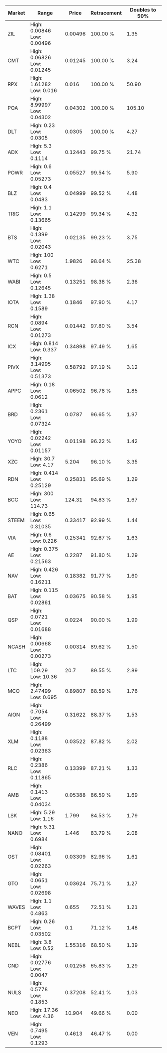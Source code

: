 | Market | Range | Price| Retracement | Doubles to 50% |
| --- | --- | --- | --- | --- |
| ZIL | High: 0.00846<br />Low: 0.00496 | 0.00496 | 100.00 % | 1.35 |
| CMT | High: 0.06826<br />Low: 0.01245 | 0.01245 | 100.00 % | 3.24 |
| RPX | High: 1.61282<br />Low: 0.016 | 0.016 | 100.00 % | 50.90 |
| POA | High: 8.99997<br />Low: 0.04302 | 0.04302 | 100.00 % | 105.10 |
| DLT | High: 0.23<br />Low: 0.0305 | 0.0305 | 100.00 % | 4.27 |
| ADX | High: 5.3<br />Low: 0.1114 | 0.12443 | 99.75 % | 21.74 |
| POWR | High: 0.6<br />Low: 0.05273 | 0.05527 | 99.54 % | 5.90 |
| BLZ | High: 0.4<br />Low: 0.0483 | 0.04999 | 99.52 % | 4.48 |
| TRIG | High: 1.1<br />Low: 0.13665 | 0.14299 | 99.34 % | 4.32 |
| BTS | High: 0.1399<br />Low: 0.02043 | 0.02135 | 99.23 % | 3.75 |
| WTC | High: 100<br />Low: 0.6271 | 1.9826 | 98.64 % | 25.38 |
| WABI | High: 0.5<br />Low: 0.12645 | 0.13251 | 98.38 % | 2.36 |
| IOTA | High: 1.38<br />Low: 0.1589 | 0.1846 | 97.90 % | 4.17 |
| RCN | High: 0.0894<br />Low: 0.01273 | 0.01442 | 97.80 % | 3.54 |
| ICX | High: 0.814<br />Low: 0.337 | 0.34898 | 97.49 % | 1.65 |
| PIVX | High: 3.14995<br />Low: 0.51373 | 0.58792 | 97.19 % | 3.12 |
| APPC | High: 0.18<br />Low: 0.0612 | 0.06502 | 96.78 % | 1.85 |
| BRD | High: 0.2361<br />Low: 0.07324 | 0.0787 | 96.65 % | 1.97 |
| YOYO | High: 0.02242<br />Low: 0.01157 | 0.01198 | 96.22 % | 1.42 |
| XZC | High: 30.7<br />Low: 4.17 | 5.204 | 96.10 % | 3.35 |
| RDN | High: 0.414<br />Low: 0.25129 | 0.25831 | 95.69 % | 1.29 |
| BCC | High: 300<br />Low: 114.73 | 124.31 | 94.83 % | 1.67 |
| STEEM | High: 0.65<br />Low: 0.31035 | 0.33417 | 92.99 % | 1.44 |
| VIA | High: 0.6<br />Low: 0.226 | 0.25341 | 92.67 % | 1.63 |
| AE | High: 0.375<br />Low: 0.21563 | 0.2287 | 91.80 % | 1.29 |
| NAV | High: 0.426<br />Low: 0.16211 | 0.18382 | 91.77 % | 1.60 |
| BAT | High: 0.115<br />Low: 0.02861 | 0.03675 | 90.58 % | 1.95 |
| QSP | High: 0.0721<br />Low: 0.01688 | 0.0224 | 90.00 % | 1.99 |
| NCASH | High: 0.00668<br />Low: 0.00273 | 0.00314 | 89.62 % | 1.50 |
| LTC | High: 109.29<br />Low: 10.36 | 20.7 | 89.55 % | 2.89 |
| MCO | High: 2.47499<br />Low: 0.695 | 0.89807 | 88.59 % | 1.76 |
| AION | High: 0.7054<br />Low: 0.26499 | 0.31622 | 88.37 % | 1.53 |
| XLM | High: 0.1188<br />Low: 0.02363 | 0.03522 | 87.82 % | 2.02 |
| RLC | High: 0.2386<br />Low: 0.11865 | 0.13399 | 87.21 % | 1.33 |
| AMB | High: 0.1413<br />Low: 0.04034 | 0.05388 | 86.59 % | 1.69 |
| LSK | High: 5.29<br />Low: 1.16 | 1.799 | 84.53 % | 1.79 |
| NANO | High: 5.31<br />Low: 0.6984 | 1.446 | 83.79 % | 2.08 |
| OST | High: 0.08401<br />Low: 0.02263 | 0.03309 | 82.96 % | 1.61 |
| GTO | High: 0.0651<br />Low: 0.02698 | 0.03624 | 75.71 % | 1.27 |
| WAVES | High: 1.1<br />Low: 0.4863 | 0.655 | 72.51 % | 1.21 |
| BCPT | High: 0.26<br />Low: 0.03502 | 0.1 | 71.12 % | 1.48 |
| NEBL | High: 3.8<br />Low: 0.52 | 1.55316 | 68.50 % | 1.39 |
| CND | High: 0.02776<br />Low: 0.0047 | 0.01258 | 65.83 % | 1.29 |
| NULS | High: 0.5778<br />Low: 0.1853 | 0.37208 | 52.41 % | 1.03 |
| NEO | High: 17.36<br />Low: 4.36 | 10.904 | 49.66 % | 0.00 |
| VEN | High: 0.7495<br />Low: 0.1293 | 0.4613 | 46.47 % | 0.00 |
